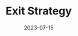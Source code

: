 ---
authors: Martha Wells
books/tags:
- fiction
- science fiction
date: 2023-07-15
params:
  isbn13: '9781524756239'
  series: The Murderbot Diaries
star_rating: 3
title: Exit Strategy
---